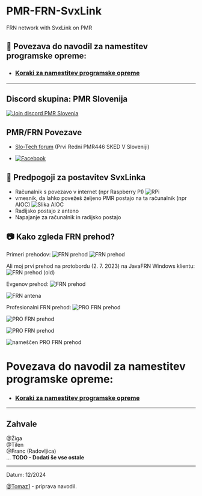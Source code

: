 # PMR-FRN-SvxLink
FRN network with SvxLink on PMR

## 🔗 Povezava do navodil za namestitev programske opreme:
  - ### [Koraki za namestitev programske opreme](Navodila/RPi3-glavna-navodila.md)

<hr>

## Discord skupina: PMR Slovenija

[![Join discord PMR Slovenia](/img/image-pmr-discord.png)](https://discord.gg/uJwU4dH3hF)

## PMR/FRN Povezave

  - [Slo-Tech forum](https://slo-tech.com/forum/t796344/0) (Prvi Redni PMR446 SKED V Sloveniji)

  - [![Facebook](/img/image-facebook.png)](https://www.facebook.com/groups/355467710574815/)


## 🧩 Predpogoji za postavitev SvxLinka

- Računalnik s povezavo v internet (npr Raspberry PI)
  ![RPi](img/image-RPI-pngfind.com-raspberry-png-853421.png)
- vmesnik, da lahko povežeš željeno PMR postajo na ta računalnik (npr AIOC)
  ![Slika AIOC](img/image-Tilen-AIOC-20240526.jpg)
- Radijsko postajo z anteno
- Napajanje za računalnik in radijsko postajo

## 📷 Kako zgleda FRN prehod?
Primeri prehodov:
![FRN prehod](img/image-Tilen-FRN-prehod-20240526.jpg)
![FRN prehod](img/image-primer-frn_z.jpg)

Ali moj prvi prehod na protobordu (2. 7. 2023) na JavaFRN Windows klientu:
![FRN prehod (old)](img/image-tomaz-2.6.2023.jpg)

Evgenov prehod:
![FRN prehod](img/image-Evgen-postaja-in-AIOC.jpg)

![FRN antena](img/image-Evgen-Antena.jpg)

Profesionalni FRN prehod:
![PRO FRN prehod](img/image-Tilen-profesionalni-FRN-prehod-notranjost-20240917.jpg)

![PRO FRN prehod](img/image-Tilen-FRN-prehod-gradnja2-20240917.jpg)

![PRO FRN prehod](img/image-Tilen-FRN-prehod-gradnja-20240918.jpg)

![nameščen PRO FRN prehod](img/image-Tilen-nameščen-FRN-prehod-20241007.jpg)

# Povezava do navodil za namestitev programske opreme:
- ### [Koraki za namestitev programske opreme](Navodila/RPi3-glavna-navodila.md)
<hr>


## Zahvale
@Žiga<br>
@Tilen<br>
@Franc (Radovljica)<br>
... **TODO - Dodati še vse ostale**

<hr>
Datum: 12/2024 

[@Tomaz1](https://github.com/tomaz1) - priprava navodil.
